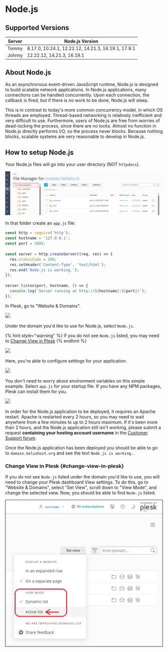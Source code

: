 # Node.js

## Supported Versions

| Server | Node.js Version                                     |
|--------|-----------------------------------------------------|
| Tommy  | 8.17.0, 10.24.1, 12.22.12, 14.21.3, 16.19.1, 17.9.1 |
| Johnny | 12.22.12, 14.21.3, 16.19.1                          |

## About Node.js

As an asynchronous event-driven JavaScript runtime, Node.js is designed to build scalable network applications. In 
Node.js applications, many connections can be handled concurrently. Upon each connection, the callback is fired, but if
there is no work to be done, Node.js will sleep.

This is in contrast to today's more common concurrency model, in which OS threads are employed. Thread-based networking
is relatively inefficient and very difficult to use. Furthermore, users of Node.js are free from worries of dead-locking
the process, since there are no locks. Almost no function in Node.js directly performs I/O, so the process never blocks.
Because nothing blocks, scalable systems are very reasonable to develop in Node.js.

## How to setup Node.js

Your Node.js files will go into your user directory (NOT `httpdocs`).

![](../../.gitbook/assets/plesk_file_manager.png)

In that folder create an `app.js` file:

```javascript
const http = require('http');
const hostname = '127.0.0.1';
const port = 3000;

const server = http.createServer((req, res) => {
  res.statusCode = 200;
  res.setHeader('Content-Type', 'text/html');
  res.end('Node.js is working.');
});

server.listen(port, hostname, () => {
  console.log(`Server running at http://${hostname}:${port}/`);
});
```

In Plesk, go to "Website & Domains".

![](../../.gitbook/assets/WebsitesAndDomains.png)

Under the domain you'd like to use for Node.js, select `Node.js`.

{% hint style="warning" %}
If you do not see `Node.js` listed, you may need to [Change View in Plesk](#change-view-in-plesk)
{% endhint %}

![](../../.gitbook/assets/NodejsLink.png)

Here, you're able to configure settings for your application.

![](../../.gitbook/assets/NodejsSettings.png)

You don't need to worry about environment variables on this simple example. Select `app.js` for your startup file. If you have any NPM packages, Plesk can install them for you.

![](../../.gitbook/assets/NPMInstall.png)

In order for the Node.js application to be deployed, it requires an Apache restart. Apache is restarted every 2 hours, so you may need to wait anywhere from a few
minutes to up to 2 hours maximum. If it's been more than 2 hours, and the Node.js application still isn't working, please submit a request **containing your hosting account username** in the [Customer Support forum](https://helionet.org/index/forum/45-customer-service/?do=add).

Once the Node.js application has been deployed you should be able to go to `domain.heliohost.org` and see the
text `Node.js is working.`.

### Change View in Plesk {#change-view-in-plesk}

If you do not see `Node.js` listed under the domain you'd like to use, you will need to change your Plesk dashboard View settings. To do this, go to "Website & Domains", select "Set View", scroll down to "View Mode", and change the selected view. Now, you should be able to find `Node.js` listed.

![](../../.gitbook/assets/NodejsSetViewInPlesk.png)
